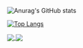 

![Anurag's GitHub stats](https://github-readme-stats.vercel.app/api?username=AfiqIzzan&show_icons=true&theme=tokyonight)

[![Top Langs](https://github-readme-stats.vercel.app/api/top-langs/?username=AfiqIzzan&layout=compact)](https://github.com/AfiqIzzan/github-readme-stats)

<a href="https://github.com/AfiqIzzan/github-readme-stats">
  <img align="center" src="https://github-readme-stats.vercel.app/api/pin/?username=AfiqIzzan&repo=github-readme-stats" />
</a>
<a href="https://github.com/anuraghazra/convoychat">
  <img align="center" src="https://github-readme-stats.vercel.app/api/pin/?username=AfiqIzzan&repo=convoychat" />
</a>

<!--
**AfiqIzzan/AfiqIzzan** is a ✨ _special_ ✨ repository because its `README.md` (this file) appears on your GitHub profile.

Here are some ideas to get you started:

- 🔭 I’m currently working on ...
- 🌱 I’m currently learning ...
- 👯 I’m looking to collaborate on ...
- 🤔 I’m looking for help with ...
- 💬 Ask me about ...
- 📫 How to reach me: ...
- 😄 Pronouns: ...
- ⚡ Fun fact: ...
-->
